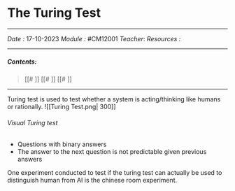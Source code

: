# The Turing Test
---
*Date :*  17-10-2023 
*Module :* #CM12001 
*Teacher*: 
*Resources :*

---
##### Contents: 
> [[# ]]
> [[# ]]
> [[# ]]
> 
--- 

Turing test is used to test whether a system is acting/thinking like humans or rationally. 
![[Turing Test.png| 300]]

###### Visual Turing test
- Questions with binary answers 
- The answer to the next question is not predictable given previous answers

One experiment conducted to test if the turing test can actually be used to distinguish human from AI is the chinese room experiment. 

